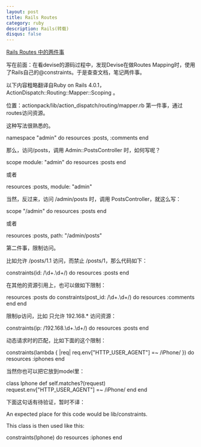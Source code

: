 ```yaml
---
layout: post
title: Rails Routes
category: ruby
description: Rails(转载)
disqus: false
---
```


[Rails Routes 中的两件事](http://ruby-china.org/topics/15270)

写在前面：在看devise的源码过程中，发现Devise在做Routes Mapping时，使用了Rails自己的@constraints。于是查查文档，笔记两件事。

以下内容粗略翻译自Ruby on Rails 4.0.1， ActionDispatch::Routing::Mapper::Scoping 。

位置：actionpack/lib/action_dispatch/routing/mapper.rb
第一件事，通过routes访问资源。

这种写法很熟悉的。

namespace "admin" do
  resources :posts, :comments
end

那么，访问/posts，调用 Admin::PostsController 时，如何写呢？

scope module: "admin" do
  resources :posts
end

或者

resources :posts, module: "admin"

当然，反过来，访问 /admin/posts 时，调用 PostsController，就这么写：

scope "/admin" do
  resources :posts
end

或者

resources :posts, path: "/admin/posts"

第二件事，限制访问。

比如允许 /posts/1.1 访问，而禁止 /posts/1，那么代码如下：

constraints(id: /\d+\.\d+/) do
  resources :posts
end

在其他的资源引用上，也可以做如下限制：

resources :posts do
  constraints(post_id: /\d+\.\d+/) do
    resources :comments
  end
end

限制ip访问，比如 只允许 192.168.* 访问资源：

constraints(ip: /192\.168\.\d+\.\d+/) do
  resources :posts
end

动态请求时的匹配，比如下面的这个限制：

constraints(lambda { |req| req.env["HTTP_USER_AGENT"] =~ /iPhone/ }) do
  resources :iphones
end

当然你也可以把它放到model里：

class Iphone
  def self.matches?(request)
    request.env["HTTP_USER_AGENT"] =~ /iPhone/
  end
end

下面这句话有待验证，暂时不译：

An expected place for this code would be lib/constraints.

This class is then used like this:

constraints(Iphone) do
  resources :iphones
end
